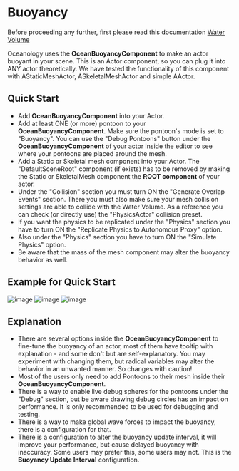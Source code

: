 # Buoyancy

Before proceeding any further, first please read this documentation [Water Volume](./water-volume.md)

Oceanology uses the **OceanBuoyancyComponent** to make an actor buoyant in your scene. This is an Actor component, so you can plug it into ANY actor theoretically. We have tested the functionality of this component with AStaticMeshActor, ASkeletalMeshActor and simple AActor.

## Quick Start
* Add **OceanBuoyancyComponent** into your Actor.
* Add at least ONE (or more) pontoon to your **OceanBuoyancyComponent**. Make sure the pontoon's mode is set to "Buoyancy". You can use the "Debug Pontoons" button under the **OceanBuoyancyComponent** of your actor inside the editor to see where your pontoons are placed around the mesh.
* Add a Static or Skeletal mesh component into your Actor. The "DefaultSceneRoot" component (if exists) has to be removed by making the Static or SkeletalMesh component the **ROOT component** of your actor.
* Under the "Collision" section you must turn ON the "Generate Overlap Events" section. There you must also make sure your mesh collision settings are able to collide with the Water Volume. As a reference you can check (or directly use) the "PhysicsActor" collision preset.
* If you want the physics to be replicated under the "Physics" section you have to turn ON the "Replicate Physics to Autonomous Proxy" option.
* Also under the "Physics" section you have to turn ON the "Simulate Physics" option.
* Be aware that the mass of the mesh component may alter the buoyancy behavior as well.

## Example for Quick Start
![image](https://github.com/Galidar/Oceanology/assets/6297275/5e6a8ecc-9c14-4a29-aea2-5f25ae9c0b44)
![image](https://github.com/Galidar/Oceanology/assets/6297275/f9fba0fb-3297-44fa-822d-733d1f4bd662)
![image](https://github.com/Galidar/Oceanology/assets/6297275/5314f6ca-bbfe-44fb-8451-63449b7a1eb7)

## Explanation
* There are several options inside the **OceanBuoyancyComponent** to fine-tune the buoyancy of an actor, most of them have tooltip with explanation - and some don't but are self-explanatory. You may experiment with changing them, but radical variables may alter the behavior in an unwanted manner. So changes with caution!
* Most of the users only need to add Pontoons to their mesh inside their **OceanBuoyancyComponent**.
* There is a way to enable live debug spheres for the pontoons under the "Debug" section, but be aware drawing debug circles has an impact on performance. It is only recommended to be used for debugging and testing.
* There is a way to make global wave forces to impact the buoyancy, there is a configuration for that.
* There is a configuration to alter the buoyancy update interval, it will improve your performance, but cause delayed buoyancy with inaccuracy. Some users may prefer this, some users may not. This is the **Buoyancy Update Interval** configuration.
